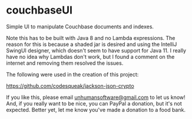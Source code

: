 # couchbaseUI
Simple UI to manipulate Couchbase documents and indexes.

Note this has to be built with Java 8 and no Lambda expressions.
The reason for this is because a shaded jar is desired and using
the IntelliJ SwingUI designer, which doesn't seem to have support
for Java 11.  I really have no idea why Lambdas don't work, but 
I found a comment on the internet and removing them resolved the
issues.

The following were used in the creation of this project:

https://github.com/codesqueak/jackson-json-crypto


If you like this, please email unhumansoftware@gmail.com to let us know!
And, if you really want to be nice, you can PayPal a donation, but it's not expected.  Better yet, let me know you've made a donation to a food bank.
